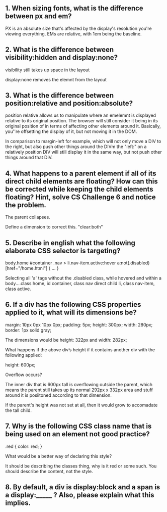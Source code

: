 ## 1. When sizing fonts, what is the difference between px and em?

PX is an absolute size that's affected by the display's resolution you're viewing everything. EMs are relative, with 1em being the baseline.

## 2. What is the difference between visibility:hidden and display:none?

visibility still takes up space in the layout

display:none removes the elemnt from the layout

## 3. What is the difference between position:relative and position:absolute?

position relative allows us to manipulate where an emelemnt is displayed relative to its original position. The browser will still consider it being in its original position of in terms of affecting other elements around it. Basically, you''re offsetting the display of it, but not moving it in the DOM.

In comparison to margin-left for example, which will not only move a DIV to the right, but also push other things around the DIVm the "left:" on a relatively position DIV will still display it in the same way, but not push other things around that DIV.

## 4. What happens to a parent element if all of its direct child elements are floating? How can this be corrected while keeping the child elements floating? Hint, solve CS Challenge 6 and notice the problem.

The parent collapses.

Define a dimension to correct this. "clear:both"

## 5. Describe in english what the following elaborate CSS selector is targeting?

body.home #container .nav > li.nav-item.active:hover a:not(.disabled)[href="/home.html"] {
  ...
}

Selecting all 'a' tags without the .disabled class, while hovered and within a body....class home, id container, class nav direct child li, class nav-item, class active.

## 6. If a div has the following CSS properties applied to it, what will its dimensions be?

margin: 10px 0px 10px 0px;
padding: 5px;
height: 300px;
width: 280px;
border: 1px solid gray;

The dimensions would be height: 322px and width: 282px;

What happens if the above div’s height if it contains another div with the following applied:

height: 600px;

Overflow occurs?

The inner div that is 600px tall is overflowing outside the parent, which means the parent still takes up its normal 292px x 332px area and stuff around it is posiitoned according to that dimension.

If the parent's height was not set at all, then it would grow to accomadate the tall child.

## 7. Why is the following CSS class name that is being used on an element not good practice?

.red {
  color: red;
}

What would be a better way of declaring this style?

It should be describing the classes thing, why is it red or some such. You should describe the content, not the style.

## 8. By default, a div is display:block and a span is a display:_____ ? Also, please explain what this implies.

